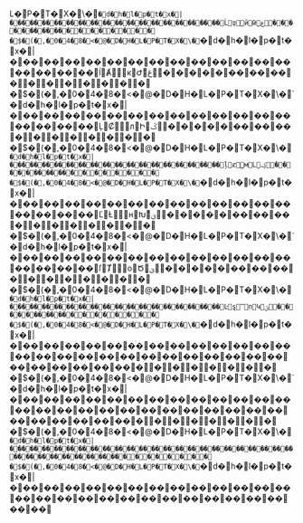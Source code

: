 L� P� T�         X� \� `�         d� h� l�         p� t� x�         |� �� ��         �� �� ��         �� �� ��         �� �� ��         �� �� ��         �� �� ��         Ĺ ȹ ̹         й Թ ع         ܹ � �         � � �         �� �� ��          � � �         � � �         � �  �         $� (� ,�         0� 4� 8�         <� @� D�         H� L� P�         T� X� \�         `� d� h�         l� p� t�         x� |� ��         �� �� ��         �� �� ��         �� �� ��         �� �� ��         �� �� ��         �� ĺ Ⱥ         ̺ к Ժ         غ ܺ �         � � �         � �� ��         ��  � �         � � �         � � �          � $� (�         ,� 0� 4�         8� <� @�         D� H� L�         P� T� X�         \� `� d�         h� l� p�         t� x� |�         �� �� ��         �� �� ��         �� �� ��         �� �� ��         �� �� ��         �� �� Ļ         Ȼ ̻ л         Ի ػ ܻ         � � �         � � ��         �� ��  �         � � �         � � �         �  � $�         (� ,� 0�         4� 8� <�         @� D� H�         L� P� T�         X� \� `�         d� h� l�         p� t� x�         |� �� ��         �� �� ��         �� �� ��         �� �� ��         �� �� ��         �� �� ��         ļ ȼ ̼         м Լ ؼ         ܼ � �         � � �         �� �� ��          � � �         � � �         � �  �         $� (� ,�         0� 4� 8�         <� @� D�         H� L� P�         T� X� \�         `� d� h�         l� p� t�         x� |� ��         �� �� ��         �� �� ��         �� �� ��         �� �� ��         �� �� ��         �� Ľ Ƚ         ̽ н Խ         ؽ ܽ �         � � �         � �� ��         ��  � �         � � �         � � �          � $� (�         ,� 0� 4�         8� <� @�         D� H� L�         P� T� X�         \� `� d�         h� l� p�         t� x� |�         �� �� ��         �� �� ��         �� �� ��         �� �� ��         �� �� ��         �� �� ľ         Ⱦ ̾ о         Ծ ؾ ܾ         � � �         � � ��         �� ��  �         � � �         � � �         �  � $�         (� ,� 0�         4� 8� <�         @� D� H�         L� P� T�         X� \� `�         d� h� l�         p� t� x�         |� �� ��         �� �� ��         �� �� ��         �� �� ��         �� �� ��         �� �� ��         Ŀ ȿ ̿         п Կ ؿ         ܿ � �         � � �         �� �� ��          � � �         � � �         � �  �         $� (� ,�         0� 4� 8�         <� @� D�         H� L� P�         T� X� \�         `� d� h�         l� p� t�         x� |� ��         �� �� ��         �� �� ��         �� �� ��         �� �� ��         �� �� ��         �� �� ��         �� �� ��         �� �� ��         �� �� ��         �� �� ��         ��  � �         � � �         � � �          � $� (�         ,� 0� 4�         8� <� @�         D� H� L�         P� T� X�         \� `� d�         h� l� p�         t� x� |�         �� �� ��         �� �� ��         �� �� ��         �� �� ��         �� �� ��         �� �� ��         �� �� ��         �� �� ��         �� �� ��         �� �� ��         �� ��  �         � � �         � � �         �  � $�         (� ,� 0�         4� 8� <�         @� D� H�         L� P� T�         X� \� `�         d� h� l�         p� t� x�         |� �� ��         �� �� ��         �� �� ��         �� �� ��         �� �� ��         �� �� ��         �� �� ��         �� �� ��         �� �� ��         �� �� ��         �� �� ��          � � �         � � �         � �  �         $� (� ,�         0� 4� 8�         <� @� D�         H� L� P�         T� X� \�         `� d� h�         l� p� t�         x� |� ��         �� �� ��         �� �� ��         �� �� ��         �� �� ��         �� �� ��         �� �� ��         �� �� ��         �� �� ��         �� �� ��     
